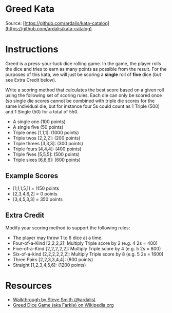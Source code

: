 Greed Kata
============
Source: [https://github.com/ardalis/kata-catalog](https://github.com/ardalis/kata-catalog)

# Instructions #

Greed is a press-your-luck dice rolling game. In the game, the player rolls the dice and tries to earn as many points as possible from the result. For the purposes of this kata, we will just be scoring a **single** roll of **five** dice (but see Extra Credit below).

Write a scoring method that calculates the best score based on a given roll using the following set of scoring rules. Each die can only be scored once (so single die scores cannot be combined with triple die scores for the same individual die, but for instance four 5s could count as 1 Triple (500) and 1 Single (50) for a total of 550.

- A single one (100 points)
- A single five (50 points)
- Triple ones [1,1,1]: (1000 points)
- Triple twos [2,2,2]: (200 points)
- Triple threes [3,3,3]: (300 points)
- Triple fours [4,4,4]: (400 points)
- Triple fives [5,5,5]: (500 points)
- Triple sixes [6,6,6]: (600 points)

## Example Scores ##

- [1,1,1,5,1] = 1150 points
- [2,3,4,6,2] = 0 points
- [3,4,5,3,3] = 350 points


## Extra Credit ##
Modify your scoring method to support the following rules:

- The player may throw 1 to 6 dice at a time.
- Four-of-a-Kind [2,2,2,2]: Multiply Triple score by 2 (e.g. 4 2s = 400)
- Five-of-a-Kind [2,2,2,2,2]: Multiply Triple score by 4 (e.g. 5 2s = 800)
- Six-of-a-kind [2,2,2,2,2,2]: Multiply Triple score by 8 (e.g. 5 2s = 1600)
- Three Pairs [2,2,3,3,4,4]: (800 points)
- Straight [1,2,3,4,5,6]: (1200 points)

# Resources #
- [Walkthrough by Steve Smith (@ardalis)](http://pluralsight.com/training/courses/TableOfContents?courseName=patterns-library&highlight=steve-smith_patterns-rules*11#patterns-rules)
- [Greed Dice Game (aka Farkle) on Wikipedia.org](http://en.wikipedia.org/wiki/Greed_(dice_game))
